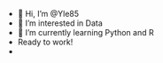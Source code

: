- 👋 Hi, I’m @Yle85
- 👀 I’m interested in Data
- 🌱 I’m currently learning Python and R
- Ready to work!
-

<!---
Yle85/Yle85 is a ✨ special ✨ repository because its `README.md` (this file) appears on your GitHub profile.
You can click the Preview link to take a look at your changes.

--->
